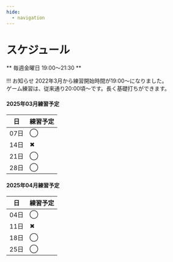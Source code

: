 ```yaml
---
hide:
  - navigation
---
```

# スケジュール
** 毎週金曜日 19:00〜21:30 **

!!! お知らせ
    2022年3月から練習開始時間が19:00〜になりました。  
    ゲーム練習は、従来通り20:00頃〜です。長く基礎打ちができます。 


#### 2025年03月練習予定
|日|練習予定|
|---|---|
|07日|◯|
|14日|✖|
|21日|◯|
|28日|◯|

#### 2025年04月練習予定
|日|練習予定|
|---|---|
|04日|◯|
|11日|✖|
|18日|◯|
|25日|◯|

